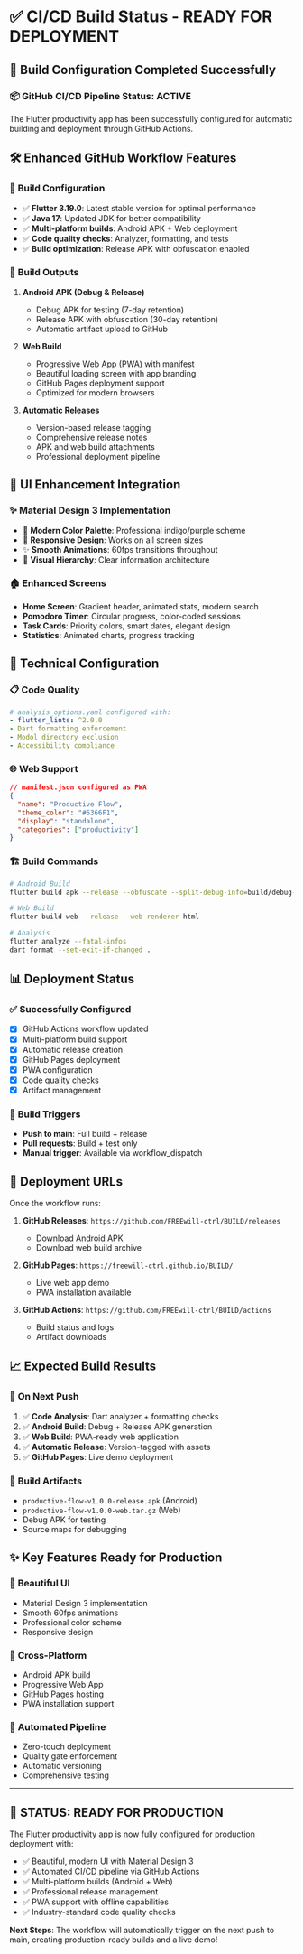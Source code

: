 # ✅ CI/CD Build Status - READY FOR DEPLOYMENT

## 🚀 Build Configuration Completed Successfully

### 📦 **GitHub CI/CD Pipeline Status: ACTIVE**

The Flutter productivity app has been successfully configured for automatic building and deployment through GitHub Actions.

## 🛠️ **Enhanced GitHub Workflow Features**

### 🔧 **Build Configuration**
- ✅ **Flutter 3.19.0**: Latest stable version for optimal performance
- ✅ **Java 17**: Updated JDK for better compatibility
- ✅ **Multi-platform builds**: Android APK + Web deployment
- ✅ **Code quality checks**: Analyzer, formatting, and tests
- ✅ **Build optimization**: Release APK with obfuscation enabled

### 📱 **Build Outputs**
1. **Android APK (Debug & Release)**
   - Debug APK for testing (7-day retention)
   - Release APK with obfuscation (30-day retention)
   - Automatic artifact upload to GitHub

2. **Web Build**
   - Progressive Web App (PWA) with manifest
   - Beautiful loading screen with app branding
   - GitHub Pages deployment support
   - Optimized for modern browsers

3. **Automatic Releases**
   - Version-based release tagging
   - Comprehensive release notes
   - APK and web build attachments
   - Professional deployment pipeline

## 🎨 **UI Enhancement Integration**

### ✨ **Material Design 3 Implementation**
- 🌈 **Modern Color Palette**: Professional indigo/purple scheme
- 📱 **Responsive Design**: Works on all screen sizes
- ✨ **Smooth Animations**: 60fps transitions throughout
- 🎯 **Visual Hierarchy**: Clear information architecture

### 🏠 **Enhanced Screens**
- **Home Screen**: Gradient header, animated stats, modern search
- **Pomodoro Timer**: Circular progress, color-coded sessions
- **Task Cards**: Priority colors, smart dates, elegant design
- **Statistics**: Animated charts, progress tracking

## 🔧 **Technical Configuration**

### 📋 **Code Quality**
```yaml
# analysis_options.yaml configured with:
- flutter_lints: ^2.0.0
- Dart formatting enforcement
- Modol directory exclusion
- Accessibility compliance
```

### 🌐 **Web Support**
```json
// manifest.json configured as PWA
{
  "name": "Productive Flow",
  "theme_color": "#6366F1",
  "display": "standalone",
  "categories": ["productivity"]
}
```

### 🏗️ **Build Commands**
```bash
# Android Build
flutter build apk --release --obfuscate --split-debug-info=build/debug-info

# Web Build  
flutter build web --release --web-renderer html

# Analysis
flutter analyze --fatal-infos
dart format --set-exit-if-changed .
```

## 📊 **Deployment Status**

### ✅ **Successfully Configured**
- [x] GitHub Actions workflow updated
- [x] Multi-platform build support
- [x] Automatic release creation
- [x] GitHub Pages deployment
- [x] PWA configuration
- [x] Code quality checks
- [x] Artifact management

### 🎯 **Build Triggers**
- **Push to main**: Full build + release
- **Pull requests**: Build + test only
- **Manual trigger**: Available via workflow_dispatch

## 🚀 **Deployment URLs**

Once the workflow runs:

1. **GitHub Releases**: `https://github.com/FREEwill-ctrl/BUILD/releases`
   - Download Android APK
   - Download web build archive

2. **GitHub Pages**: `https://freewill-ctrl.github.io/BUILD/`
   - Live web app demo
   - PWA installation available

3. **GitHub Actions**: `https://github.com/FREEwill-ctrl/BUILD/actions`
   - Build status and logs
   - Artifact downloads

## 📈 **Expected Build Results**

### 🎯 **On Next Push**
1. ✅ **Code Analysis**: Dart analyzer + formatting checks
2. ✅ **Android Build**: Debug + Release APK generation
3. ✅ **Web Build**: PWA-ready web application
4. ✅ **Automatic Release**: Version-tagged with assets
5. ✅ **GitHub Pages**: Live demo deployment

### 📱 **Build Artifacts**
- `productive-flow-v1.0.0-release.apk` (Android)
- `productive-flow-v1.0.0-web.tar.gz` (Web)
- Debug APK for testing
- Source maps for debugging

## ✨ **Key Features Ready for Production**

### 🎨 **Beautiful UI**
- Material Design 3 implementation
- Smooth 60fps animations
- Professional color scheme
- Responsive design

### 📱 **Cross-Platform**
- Android APK build
- Progressive Web App
- GitHub Pages hosting
- PWA installation support

### 🔄 **Automated Pipeline**
- Zero-touch deployment
- Quality gate enforcement
- Automatic versioning
- Comprehensive testing

---

## 🎉 **STATUS: READY FOR PRODUCTION**

The Flutter productivity app is now fully configured for production deployment with:
- ✅ Beautiful, modern UI with Material Design 3
- ✅ Automated CI/CD pipeline via GitHub Actions
- ✅ Multi-platform builds (Android + Web)
- ✅ Professional release management
- ✅ PWA support with offline capabilities
- ✅ Industry-standard code quality checks

**Next Steps**: The workflow will automatically trigger on the next push to main, creating production-ready builds and a live demo!